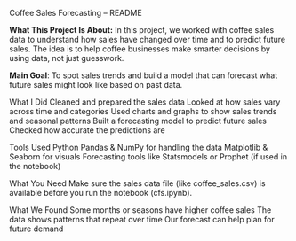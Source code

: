 Coffee Sales Forecasting – README

**What This Project Is About:**
In this project, we worked with coffee sales data to understand how sales have changed over time and to predict future sales. The idea is to help coffee businesses make smarter decisions by using data, not just guesswork.

**Main Goal**:
To spot sales trends and build a model that can forecast what future sales might look like based on past data.

What I Did
Cleaned and prepared the sales data
Looked at how sales vary across time and categories
Used charts and graphs to show sales trends and seasonal patterns
Built a forecasting model to predict future sales
Checked how accurate the predictions are

Tools Used
Python
Pandas & NumPy for handling the data
Matplotlib & Seaborn for visuals
Forecasting tools like Statsmodels or Prophet (if used in the notebook)

What You Need
Make sure the sales data file (like coffee_sales.csv) is available before you run the notebook (cfs.ipynb).

What We Found
Some months or seasons have higher coffee sales
The data shows patterns that repeat over time
Our forecast can help plan for future demand
